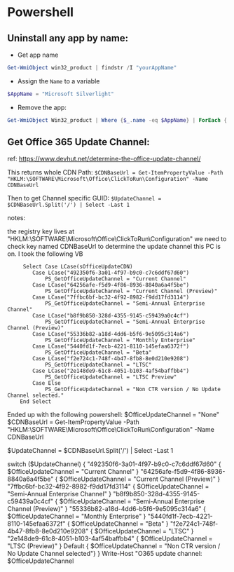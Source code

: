 # Powershell

## Uninstall any app by name: 

- Get app name
```powershell
Get-WmiObject win32_product | findstr /I "yourAppName"
```
- Assign the `Name` to a variable
```powershell
$AppName = "Microsoft Silverlight"
```
- Remove the app: 
```powershell
Get-WmiObject Win32_product | Where {$_.name -eq $AppName} | ForEach { $_.Uninstall() }
```

## Get Office 365 Update Channel: 

ref: https://www.devhut.net/determine-the-office-update-channel/

This returns whole CDN Path: 
	`$CDNBaseUrl = Get-ItemPropertyValue -Path "HKLM:\SOFTWARE\Microsoft\Office\ClickToRun\Configuration" -Name CDNBaseUrl`

Then to get Channel specific GUID: 
`$UpdateChannel = $CDNBaseUrl.Split('/') | Select -Last 1`

notes: 

the registry key lives at "HKLM:\SOFTWARE\Microsoft\Office\ClickToRun\Configuration" we need to check key named CDNBaseUrl to determine the update channel this PC is on. I took the following VB


```Vb
	 Select Case LCase(sOfficeUpdateCDN)
        Case LCase("492350f6-3a01-4f97-b9c0-c7c6ddf67d60")
            PS_GetOfficeUpdateChannel = "Current Channel"
        Case LCase("64256afe-f5d9-4f86-8936-8840a6a4f5be")
            PS_GetOfficeUpdateChannel = "Current Channel (Preview)"
        Case LCase("7ffbc6bf-bc32-4f92-8982-f9dd17fd3114")
            PS_GetOfficeUpdateChannel = "Semi-Annual Enterprise Channel"
        Case LCase("b8f9b850-328d-4355-9145-c59439a0c4cf")
            PS_GetOfficeUpdateChannel = "Semi-Annual Enterprise Channel (Preview)"
        Case LCase("55336b82-a18d-4dd6-b5f6-9e5095c314a6")
            PS_GetOfficeUpdateChannel = "Monthly Enterprise"
        Case LCase("5440fd1f-7ecb-4221-8110-145efaa6372f")
            PS_GetOfficeUpdateChannel = "Beta"
        Case LCase("f2e724c1-748f-4b47-8fb8-8e0d210e9208")
            PS_GetOfficeUpdateChannel = "LTSC"
        Case LCase("2e148de9-61c8-4051-b103-4af54baffbb4")
            PS_GetOfficeUpdateChannel = "LTSC Preview"
        Case Else
            PS_GetOfficeUpdateChannel = "Non CTR version / No Update Channel selected."
    End Select
```
Ended up with the following powershell: 
$OfficeUpdateChannel = "None"
$CDNBaseUrl = Get-ItemPropertyValue -Path "HKLM:\SOFTWARE\Microsoft\Office\ClickToRun\Configuration" -Name CDNBaseUrl

$UpdateChannel = $CDNBaseUrl.Split('/') | Select -Last 1

switch ($UpdateChannel) {
    "492350f6-3a01-4f97-b9c0-c7c6ddf67d60" { $OfficeUpdateChannel = "Current Channel" }
    "64256afe-f5d9-4f86-8936-8840a6a4f5be" { $OfficeUpdateChannel = "Current Channel (Preview)" }
    "7ffbc6bf-bc32-4f92-8982-f9dd17fd3114" { $OfficeUpdateChannel = "Semi-Annual Enterprise Channel" }
    "b8f9b850-328d-4355-9145-c59439a0c4cf" { $OfficeUpdateChannel = "Semi-Annual Enterprise Channel (Preview)" }
    "55336b82-a18d-4dd6-b5f6-9e5095c314a6" { $OfficeUpdateChannel = "Monthly Enterprise" }
    "5440fd1f-7ecb-4221-8110-145efaa6372f" { $OfficeUpdateChannel = "Beta" }
    "f2e724c1-748f-4b47-8fb8-8e0d210e9208" { $OfficeUpdateChannel = "LTSC" }
    "2e148de9-61c8-4051-b103-4af54baffbb4" { $OfficeUpdateChannel = "LTSC (Preview)" }
    Default { $OfficeUpdateChannel = "Non CTR version / No Update Channel selected"}
}
Write-Host "O365 update channel: $OfficeUpdateChannel